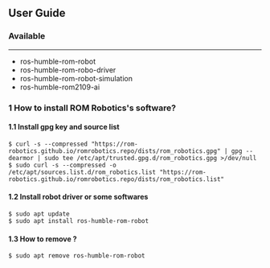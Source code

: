 ## User Guide 
### Available
***
* ros-humble-rom-robot
* ros-humble-rom-robo-driver
* ros-humble-rom-robot-simulation
* ros-humble-rom2109-ai

### 1 How to install ROM Robotics's software?

#### 1.1 Install gpg key and source list
```
$ curl -s --compressed "https://rom-robotics.github.io/romrobotics.repo/dists/rom_robotics.gpg" | gpg --dearmor | sudo tee /etc/apt/trusted.gpg.d/rom_robotics.gpg >/dev/null
$ sudo curl -s --compressed -o /etc/apt/sources.list.d/rom_robotics.list "https://rom-robotics.github.io/romrobotics.repo/dists/rom_robotics.list"
```
#### 1.2 Install robot driver or some softwares 
```
$ sudo apt update
$ sudo apt install ros-humble-rom-robot
```
#### 1.3 How to remove ?
```
$ sudo apt remove ros-humble-rom-robot

